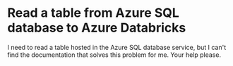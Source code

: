 
# Read a table from Azure SQL database to Azure Databricks

I need to read a table hosted in the Azure SQL database service, but I can't find the documentation that solves this problem for me. Your help please.



        